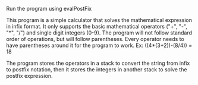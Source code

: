 Run the program using evalPostFix

This program is a simple calculator that solves the mathematical expression in infix format. It only supports the basic mathematical operators ("+", "-", "\*", "/")
and single digit integers (0-9). The program will not follow standard order of operations, but will follow parentheses.
Every operator needs to have parentheses around it for the program to work. Ex: ((4*(3+2))-(8/4)) = 18

The program stores the operators in a stack to convert the string from infix to postfix notation, then it stores the integers in another stack to solve the postfix expression.
